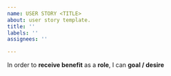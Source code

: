 ```yaml
---
name: USER STORY <TITLE>
about: user story template.
title: ''
labels: ''
assignees: ''

---
```


In order to **receive benefit** as a **role**, I can **goal / desire**
